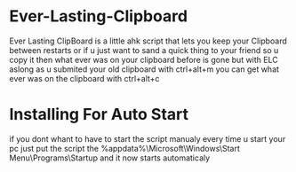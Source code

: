 # Ever-Lasting-Clipboard
Ever Lasting ClipBoard is a little ahk script that lets you keep your Clipboard between restarts or if u just want to sand a quick thing to your friend so u copy it then 
what ever was on your clipboard before is gone but with ELC aslong as u submited your old clipboard with ctrl+alt+m you can get what ever was on the clipboard with 
ctrl+alt+c
# Installing For Auto Start
if you dont whant to have to start the script manualy every time u start your pc just put the script the %appdata%\Microsoft\Windows\Start Menu\Programs\Startup and it 
now starts automaticaly 

